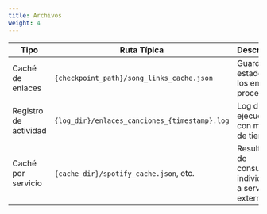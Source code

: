 ```yaml
---
title: Archivos
weight: 4
---
```


| Tipo                  | Ruta Típica                                   | Descripción                                               |
| --------------------- | --------------------------------------------- | --------------------------------------------------------- |
| Caché de enlaces      | `{checkpoint_path}/song_links_cache.json`     | Guarda el estado de los enlaces procesados                |
| Registro de actividad | `{log_dir}/enlaces_canciones_{timestamp}.log` | Log de ejecución con marcas de tiempo                     |
| Caché por servicio    | `{cache_dir}/spotify_cache.json`, etc.        | Resultados de consultas individuales a servicios externos |